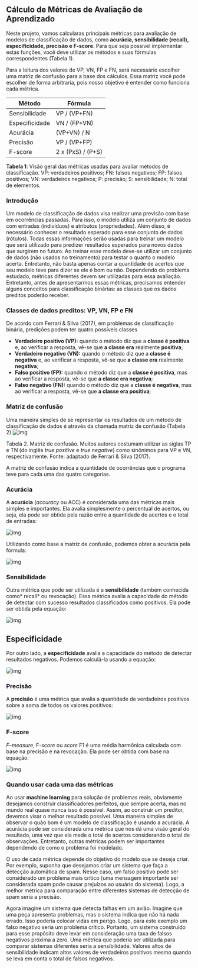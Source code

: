 ## **Cálculo de Métricas de Avaliação de Aprendizado**

 

Neste projeto, vamos calcularas principais métricas para avaliação de modelos de classificação de dados, como **acurácia, sensibilidade (recall), especificidade, precisão e F-score**. Para que seja possível implementar estas funções, você deve utilizar os métodos e suas fórmulas correspondentes (Tabela 1).

Para a leitura dos valores de VP, VN, FP e FN, será necessário escolher uma matriz de confusão para a base dos cálculos. Essa matriz você pode escolher de forma arbitraria, pois nosso objetivo é entender como funciona cada métrica. 

| Método         | Fórmula           |
| -------------- | ----------------- |
| Sensibilidade  | VP / (VP+FN)      |
| Especificidade | VN / (FP+VN)      |
| Acurácia       | (VP+VN) / N       |
| Precisão       | VP / (VP+FP)      |
| F-score        | 2 x (PxS) / (P+S) |

**Tabela 1**: Visão geral das métricas usadas para avaliar métodos de classificação. VP: verdadeiros positivos; FN: falsos negativos; FP: falsos positivos; VN: verdadeiros negativos; P: precisão; S: sensibilidade; N: total
de elementos.



### Introdução

Um modelo de classificação de dados visa realizar uma previsão com base em ocorrências passadas. Para isso, o modelo utiliza um conjunto de dados com entradas (indivíduos) e atributos (propriedades). Além disso, é necessário conhecer o resultado esperado para esse conjunto de dados (rótulos). Todas essas informações serão usadas para treinar um modelo que será utilizado para predizer resultados esperados para novos dados que surgirem no futuro. Ao treinar esse modelo deve-se utilizar um conjunto de dados (não usados no treinamento) para testar o quanto o modelo acerta. Entretanto, não basta apenas contar a quantidade de acertos que seu modelo teve para dizer se ele é bom ou não. Dependendo do problema estudado, métricas diferentes devem ser utilizadas para essa avaliação. Entretanto, antes de apresentarmos essas métricas, precisamos entender alguns conceitos para classificação binárias: as classes que os dados preditos poderão receber.



### Classes de dados preditos: VP, VN, FP e FN

De acordo com Ferrari & Silva (2017), em problemas de classificação binária, predições podem ter quatro possíveis classes

- **Verdadeiro positivo (VP):** quando o método diz que a **classe é positiva** e, ao verificar a resposta, vê-se que **a classe era** realmente **positiva**;
- **Verdadeiro negativo (VN):** quando o método diz que a **classe é negativa** e, ao verificar a resposta, vê-se que **a classe era** realmente **negativa**;
- **Falso positivo (FP):** quando o método diz que a **classe é positiva**, mas ao verificar a resposta, vê-se que **a classe era negativa**;
- **Falso negativo (FN):** quando o método diz que a **classe é negativa**, mas ao verificar a resposta, vê-se que **a classe era positiva**;




### Matriz de confusão

Uma maneira simples de se representar os resultados de um método de classificação de dados é através da chamada matriz de confusão (Tabela 2).![img](https://bioinfo.com.br/wp-content/uploads/2021/07/tabela2-1024x219.png)

Tabela 2. Matriz de confusão. Muitos autores costumam utilizar as siglas TP e TN (do inglês *true positive* e *true negative*) como sinônimos para VP e VN, respectivamente. Fonte: adaptado de Ferrari & Silva (2017).



A matriz de confusão indica a quantidade de ocorrências que o programa teve para cada uma das quatro categorias.



### Acurácia

A **acurácia** (*accuracy* ou ACC) é considerada uma das métricas mais simples e importantes. Ela avalia simplesmente o percentual de acertos, ou seja, ela pode ser obtida pela razão entre a quantidade de acertos e o total de entradas:

![img](https://bioinfo.com.br/wp-content/uploads/2021/07/image.png)



Utilizando como base a matriz de confusão, podemos obter a acurácia pela fórmula:

![img](https://bioinfo.com.br/wp-content/uploads/2021/07/image-1.png)



### Sensibilidade

Outra métrica que pode ser utilizada é a **sensibilidade** (também conhecida como* recall* ou revocação). Essa métrica avalia a capacidade do método de detectar com sucesso resultados classificados como positivos. Ela pode ser obtida pela equação:

![img](https://bioinfo.com.br/wp-content/uploads/2021/07/image-2.png)



## Especificidade

Por outro lado, a **especificidade** avalia a capacidade do método de detectar resultados negativos. Podemos calculá-la usando a equação:

![img](https://bioinfo.com.br/wp-content/uploads/2021/07/image-3.png)



### Precisão

A **precisão** é uma métrica que avalia a quantidade de verdadeiros positivos sobre a soma de todos os valores positivos:

![img](https://bioinfo.com.br/wp-content/uploads/2021/07/image-4.png)



### F-score

*F*–*measure*, F-*score* ou *score* F1 é uma média harmônica calculada com base na precisão e na revocação. Ela pode ser obtida com base na equação:

![img](https://bioinfo.com.br/wp-content/uploads/2021/07/image-5.png)



### Quando usar cada uma das métricas

Ao usar **machine learning** para solução de problemas reais, obviamente desejamos construir classificadores perfeitos, que sempre acerta, mas no mundo real quase nunca isso é possível. Assim, ao construir um preditor, devemos visar o melhor resultado possível. Uma maneira simples de observar o quão bom é um modelo de classificação é usando a acurácia. A acurácia pode ser considerada uma métrica que nos dá uma visão geral do resultado, uma vez que ela mede o total de acertos considerando o total de observações. Entretanto, outras métricas podem ser importantes dependendo de como o problema foi modelado.

O uso de cada métrica depende do objetivo do modelo que se deseja criar. Por exemplo, suponha que desejamos criar um sistema que faça a detecção automática de spam. Nesse caso, um falso positivo pode ser considerado um problema mais crítico (uma mensagem importante ser considerada spam pode causar prejuízos ao usuário do sistema). Logo, a melhor métrica para comparação entre diferentes sistemas de detecção de spam seria a precisão.

Agora imagine um sistema que detecta falhas em um avião. Imagine que uma peça apresenta problemas, mas o sistema indica que não há nada errado. Isso poderia colocar vidas em perigo. Logo, para este exemplo um falso negativo seria um problema crítico. Portanto, um sistema construído para esse propósito deve levar em consideração uma taxa de falsos negativos próxima a zero. Uma métrica que poderia ser utilizada para comparar sistemas diferentes seria a sensibilidade. Valores altos de sensibilidade indicam altos valores de verdadeiros positivos mesmo quando se leva em conta o total de falsos negativos.
